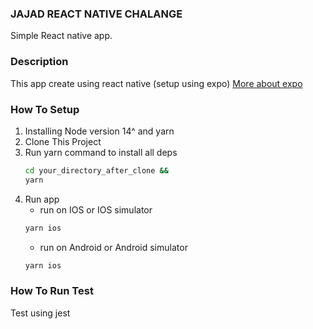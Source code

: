 ### JAJAD REACT NATIVE CHALANGE

Simple React native app.

### Description
This app create using react native (setup using expo) [More about expo](https://docs.expo.dev/)


### How To Setup
1. Installing Node version 14^ and yarn
2. Clone This Project
3. Run yarn command to install all deps
    ```bash
    cd your_directory_after_clone &&
    yarn
    ```
4. Run app
    - run on IOS or IOS simulator
    ```bash
    yarn ios
    ```
    - run on Android or Android simulator
    ```bash
    yarn ios
    ``` 

### How To Run Test
Test using jest